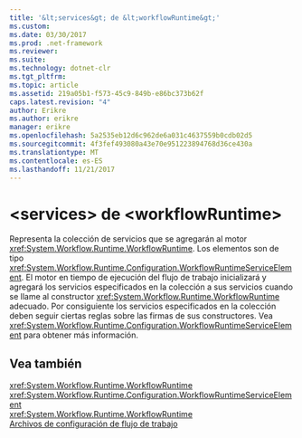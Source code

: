 ```yaml
---
title: '&lt;services&gt; de &lt;workflowRuntime&gt;'
ms.custom: 
ms.date: 03/30/2017
ms.prod: .net-framework
ms.reviewer: 
ms.suite: 
ms.technology: dotnet-clr
ms.tgt_pltfrm: 
ms.topic: article
ms.assetid: 219a05b1-f573-45c9-849b-e86bc373b62f
caps.latest.revision: "4"
author: Erikre
ms.author: erikre
manager: erikre
ms.openlocfilehash: 5a2535eb12d6c962de6a031c4637559b0cdb02d5
ms.sourcegitcommit: 4f3fef493080a43e70e951223894768d36ce430a
ms.translationtype: MT
ms.contentlocale: es-ES
ms.lasthandoff: 11/21/2017
---
```

# <a name="ltservicesgt-of-ltworkflowruntimegt"></a>&lt;services&gt; de &lt;workflowRuntime&gt;
Representa la colección de servicios que se agregarán al motor <xref:System.Workflow.Runtime.WorkflowRuntime>. Los elementos son de tipo <xref:System.Workflow.Runtime.Configuration.WorkflowRuntimeServiceElement>.  El motor en tiempo de ejecución del flujo de trabajo inicializará y agregará los servicios especificados en la colección a sus servicios cuando se llame al constructor <xref:System.Workflow.Runtime.WorkflowRuntime> adecuado. Por consiguiente los servicios especificados en la colección deben seguir ciertas reglas sobre las firmas de sus constructores. Vea <xref:System.Workflow.Runtime.Configuration.WorkflowRuntimeServiceElement> para obtener más información.  
  
## <a name="see-also"></a>Vea también  
 <xref:System.Workflow.Runtime.WorkflowRuntime>  
 <xref:System.Workflow.Runtime.Configuration.WorkflowRuntimeServiceElement>  
 <xref:System.Workflow.Runtime.WorkflowRuntime>  
 [Archivos de configuración de flujo de trabajo](http://msdn.microsoft.com/en-us/ada4bb90-6c9d-4f3d-a9d0-b559bb0f9909)
